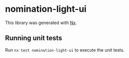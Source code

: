 # nomination-light-ui

This library was generated with [Nx](https://nx.dev).

## Running unit tests

Run `nx test nomination-light-ui` to execute the unit tests.
